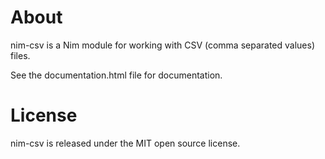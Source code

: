 About
=====

nim-csv is a Nim module for working with CSV (comma separated values) files.

See the documentation.html file for documentation.

License
=======

nim-csv is released under the MIT open source license.
